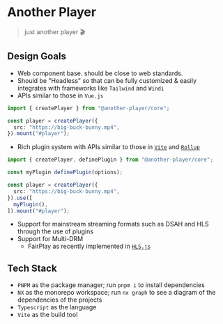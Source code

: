 # Another Player

> just another player 🎬

## Design Goals

- Web component base. should be close to web standards.
- Should be "Headless" so that can be fully customized & easily integrates with frameworks like `Tailwind` and `Windi`
- APIs similar to those in `Vue.js`

```ts
import { createPlayer } from "@another-player/core";

const player = createPlayer({
  src: "https://big-buck-bunny.mp4",
}).mount("#player");
```

- Rich plugin system with APIs similar to those in [`Vite`](https://vitejs.dev/guide/api-plugin.html#plugin-api) and [`Rollup`](https://rollupjs.org/guide/en/#plugin-development)

```ts
import { createPlayer, definePlugin } from "@another-player/core";

const myPlugin definePlugin(options);

const player = createPlayer({
  src: "https://big-buck-bunny.mp4",
}).use([
  myPlugin(),
]).mount("#player");
```

- Support for mainstream streaming formats such as DSAH and HLS through the use of plugins
- Support for Multi-DRM
  - FairPlay as recently implemented in [`HLS.js`](https://github.com/video-dev/hls.js/pull/4930)

## Tech Stack

- `PNPM` as the package manager; run `pnpm i` to install dependencies
- `NX` as the monorepo workspace; run `nx graph` to see a diagram of the dependencies of the projects
- `Typescript` as the language
- `Vite` as the build tool
